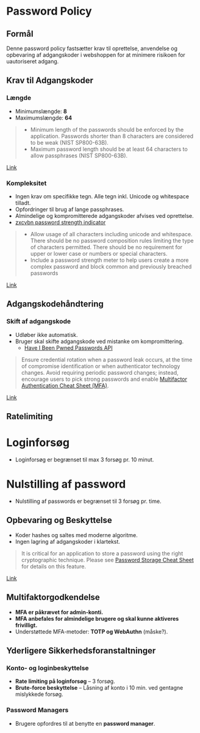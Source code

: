 # Password Policy

## Formål
Denne password policy fastsætter krav til oprettelse, anvendelse og opbevaring af adgangskoder i webshoppen for at minimere risikoen for uautoriseret adgang.

## Krav til Adgangskoder

### Længde
- Minimumslængde: **8**
- Maximumslængde: **64**

>- Minimum length of the passwords should be enforced by the application. Passwords shorter than 8 characters are considered to be weak (NIST SP800-63B).
>- Maximum password length should be at least 64 characters to allow passphrases (NIST SP800-63B).

[Link](https://cheatsheetseries.owasp.org/cheatsheets/Authentication_Cheat_Sheet.html#implement-proper-password-strength-controls)

### Kompleksitet
- Ingen krav om specifikke tegn. Alle tegn inkl. Unicode og whitespace tilladt.
- Opfordringer til brug af lange passphrases.
- Almindelige og kompromitterede adgangskoder afvises ved oprettelse.
- [zxcvbn password strength indicator](https://github.com/zxcvbn-ts/zxcvbn)

>- Allow usage of all characters including unicode and whitespace. There should be no password composition rules limiting the type of characters permitted. There should be no requirement for upper or lower case or numbers or special characters.
>- Include a password strength meter to help users create a more complex password and block common and previously breached passwords

[Link](https://cheatsheetseries.owasp.org/cheatsheets/Authentication_Cheat_Sheet.html#implement-proper-password-strength-controls)

## Adgangskodehåndtering

### Skift af adgangskode
- Udløber ikke automatisk.
- Bruger skal skifte adgangskode ved mistanke om kompromittering.
    - [Have I Been Pwned Passwords API](https://haveibeenpwned.com/Passwords)

>Ensure credential rotation when a password leak occurs, at the time of compromise identification or when authenticator technology changes. Avoid requiring periodic password changes; instead, encourage users to pick strong passwords and enable [Multifactor Authentication Cheat Sheet (MFA)](https://cheatsheetseries.owasp.org/cheatsheets/Multifactor_Authentication_Cheat_Sheet.html).

[Link](https://cheatsheetseries.owasp.org/cheatsheets/Authentication_Cheat_Sheet.html#implement-proper-password-strength-controls)

## Ratelimiting

# Loginforsøg
- Loginforsøg er begrænset til max 3 forsøg pr. 10 minut.

# Nulstilling af password
- Nulstilling af passwords er begrænset til 3 forsøg pr. time.

## Opbevaring og Beskyttelse
- Koder hashes og saltes med moderne algoritme.
- Ingen lagring af adgangskoder i klartekst.

>It is critical for an application to store a password using the right cryptographic technique. Please see [Password Storage Cheat Sheet](https://cheatsheetseries.owasp.org/cheatsheets/Password_Storage_Cheat_Sheet.html) for details on this feature.

[Link](https://cheatsheetseries.owasp.org/cheatsheets/Authentication_Cheat_Sheet.html#store-passwords-in-a-secure-fashion)

## Multifaktorgodkendelse
- **MFA er påkrævet for admin-konti.**
- **MFA anbefales for almindelige brugere og skal kunne aktiveres frivilligt.**
- Understøttede MFA-metoder: **TOTP og WebAuthn** (måske?).

## Yderligere Sikkerhedsforanstaltninger

### Konto- og loginbeskyttelse
- **Rate limiting på loginforsøg** – 3 forsøg.
- **Brute-force beskyttelse** – Låsning af konto i 10 min. ved gentagne mislykkede forsøg.

### Password Managers
- Brugere opfordres til at benytte en **password manager**.
